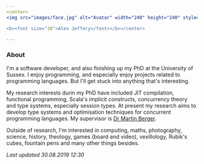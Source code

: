 ```yaml
---
<center>
<img src="images/face.jpg" alt="Avatar" width="240" height="240" style="border-radius: 50%"/>

<b><font size="38">Alex Jeffery</font></b></center>

---
```


### About

I'm a software developer, and also finishing up my PhD at the University of Sussex. I enjoy programming, and especially enjoy projects related to programming languages. But I'll get stuck into anything that's interesting.

My research interests durin my PhD have included JIT compilation, functional programming, Scala's implicit constructs, concurrency theory and type systems, especially session types. At present my research aims to develop type systems and optimisation techniques for concurrent programming languages. My supervisor is [Dr Martin Berger](http://users.sussex.ac.uk/~mfb21/).

Outside of research, I'm interested in computing, maths, photography, science, history, theology, games (board and video), vexillology, Rubik's cubes, fountain pens and many other things besides.

_Last updated 30.08.2019 12:30_
